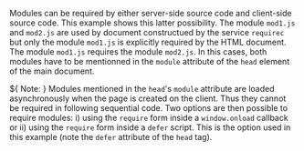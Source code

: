 Modules can be required by either server-side source code and client-side
source code. This example shows this latter possibility. The module
`mod1.js` and `mod2.js` are used by document constructued by the
service `requirec` but only the module `mod1.js` is explicitly required
by the HTML document. The module `mod1.js` requires the module `mod2.js`.
In this cases, both modules have to be mentionned in the `module` attribute
of the `head` element of the main document.

${ <span class="label label-warning">Note:</span> } Modules mentioned
in the `head`'s `module` attribute are loaded asynchronously when the
page is created on the client. Thus they cannot be required in following
sequential code. Two options are then possible to require modules: i)
using the `require` form inside a `window.onload` callback or ii) using the
`require` form inside a `defer` script. This is the option used in
this example (note the `defer` attribute of the `head` tag). 

